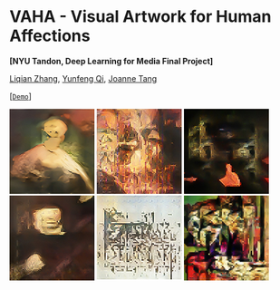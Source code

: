# VAHA - Visual Artwork for Human Affections
 
**[NYU Tandon, Deep Learning for Media Final Project]**

[Liqian Zhang](), [Yunfeng Qi](), [Joanne Tang]()

[[`Demo`](https://colab.research.google.com/drive/1sGToDW9JF8Q5iSagNdZ5_ornuEncvPl5?usp=sharing)]

![t2i](assets/happy.jpg)
![t2i](assets/angry.jpg)
![t2i](assets/fearful.jpg)
![t2i](assets/disgusted.jpg)
![t2i](assets/neutral.jpg)
![t2i](assets/surprised.jpg)

